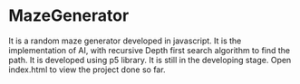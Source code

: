 # MazeGenerator
It is a random maze generator developed in javascript. It is the implementation of AI, with recursive Depth first search algorithm to find the path.
It is developed using p5 library.
It is still in the developing stage.
Open index.html to view the project done so far.
